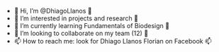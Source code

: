 - 🤑 Hi, I’m @DhiagoLlanos 🤑
- 👀 I’m interested in projects and research 👀
- 🌱 I’m currently learning Fundamentals of Biodesign 🌱
- 💞️ I’m looking to collaborate on my team (12) 💞️
- 📫 How to reach me: look for Dhiago Llanos Florian on Facebook 📫

<!---
DhiagoLlanos/DhiagoLlanos is a ✨ special ✨ repository because its `README.md` (this file) appears on your GitHub profile.
You can click the Preview link to take a look at your changes.
--->
